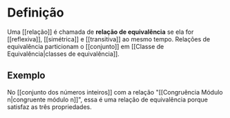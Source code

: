 # Definição
Uma [[relação]] é chamada de **relação de equivalência** se ela for [[reflexiva]], [[simétrica]] e [[transitiva]] ao mesmo tempo. Relações de equivalência particionam o [[conjunto]] em [[Classe de Equivalência|classes de equivalência]].
## Exemplo
No [[conjunto dos números inteiros]] com a relação "[[Congruência Módulo n|congruente módulo n]]", essa é uma relação de equivalência porque satisfaz as três propriedades.